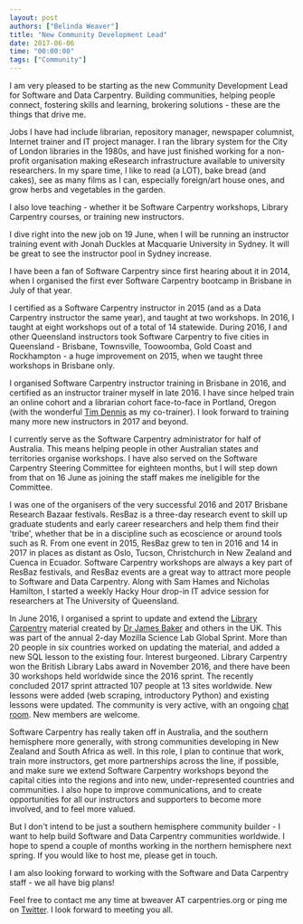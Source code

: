 ```yaml
---
layout: post
authors: ["Belinda Weaver"]
title: "New Community Development Lead"
date: 2017-06-06
time: "00:00:00"
tags: ["Community"]
---
```


I am very pleased to be starting as the new Community Development Lead for Software and Data Carpentry. Building communities, 
helping people connect, fostering skills and learning, brokering solutions - these are the 
things that drive me. 

Jobs I have had include librarian, repository manager, newspaper columnist, Internet trainer and IT project manager. 
I ran the library system for the City of London libraries in the 1980s, and 
have just finished working for a non-profit organisation making eResearch infrastructure 
available to university researchers. In my spare time, I like to read (a LOT), bake bread (and cakes), see as many films as I can,
especially foreign/art house ones, and grow herbs and vegetables in the garden. 

I also love teaching - whether it be Software Carpentry workshops, Library Carpentry courses, or 
training new instructors. 

I dive right into the new job on 19 June, when I will be running an instructor training event with Jonah Duckles 
at Macquarie University in Sydney. It will be great to see the instructor pool in Sydney increase.

I have been a fan of Software Carpentry since first hearing about it in 2014, when I organised the first ever Software 
Carpentry bootcamp in Brisbane in July of that year.

I certified as a Software Carpentry instructor in 2015 (and as a Data Carpentry instructor the same year), and 
taught at two workshops. In 2016, I taught at eight workshops out of a total of 14 statewide. During 2016, I and other 
Queensland instructors took Software Carpentry to five cities in Queensland - Brisbane, Townsville, Toowoomba, 
Gold Coast and Rockhampton - a huge improvement on 2015, when we taught three workshops in Brisbane only. 

I organised Software Carpentry instructor training in Brisbane in 2016, and certified as an instructor trainer myself in 
late 2016. I have since helped train an online cohort and a librarian cohort face-to-face in Portland, Oregon (with the wonderful
[Tim Dennis](https://twitter.com/jt14den) as my co-trainer). I look forward to training many more new instructors in 2017 and beyond.

I currently serve as the Software Carpentry administrator for half of Australia. This means helping people 
in other Australian states and territories organise workshops. I have also served on the Software Carpentry Steering Committee for 
eighteen months, but I will step down from that on 16 June as joining the staff makes me ineligible for the Committee.

I was one of the organisers of the very successful 2016 and 2017 Brisbane Research Bazaar festivals. 
ResBaz is a three-day research event to skill up graduate students and early career researchers and help them find their 'tribe', 
whether that be in a discipline such as ecoscience or around tools such as R. 
From one event in 2015, ResBaz grew to ten in 2016 and 14 in 2017 in places as distant as Oslo, Tucson, 
Christchurch in New Zealand and Cuenca in Ecuador. Software Carpentry workshops are always a key part of ResBaz 
festivals, and ResBaz events are a great way to attract more people to Software and Data Carpentry. Along with 
Sam Hames and Nicholas Hamilton, I started a weekly Hacky Hour drop-in IT advice session for researchers at The 
University of Queensland.

In June 2016, I organised a sprint to update and extend the [Library Carpentry](http://librarycarpentry.github.io) material created by [Dr James Baker](https://twitter.com/j_w_baker) and 
others in the UK. This was part of the annual 2-day Mozilla Science Lab Global Sprint. More than 20 people in six 
countries worked on updating the material, and added a new SQL lesson to the existing four. Interest burgeoned. 
Library Carpentry won the British Library Labs award in November 2016, and there have been 30 workshops held worldwide 
since the 2016 sprint. The recently concluded 2017 sprint attracted 107 people at 13 sites worldwide. New lessons were added (web scraping, 
introductory Python) and existing lessons were updated. The community is very active, with an ongoing 
[chat room](https://gitter.im/weaverbel/LibraryCarpentry). 
New members are welcome.

Software Carpentry has really taken off in Australia, and the southern hemisphere more generally, with strong 
communities developing in New Zealand and South Africa as well. In this role, I plan to continue that work, train more 
instructors, get more partnerships across the line, if possible, and make sure we extend Software Carpentry workshops 
beyond the capital cities into the regions and into new, under-represented countries and communities. I also hope to improve 
communications, and to create opportunities for all our instructors and supporters to become more involved, and to feel more valued. 

But I don't intend to be just a southern hemisphere community builder - I want to help build Software and Data Carpentry 
communities worldwide. I hope to spend a couple of months working in the northern hemisphere next spring. If you would like 
to host me, please get in touch. 

I am also looking forward to working with the Software and Data Carpentry staff - we all have big plans!

Feel free to contact me any time at bweaver AT carpentries.org or ping me on [Twitter](https://twitter.com/cloudaus). I look forward to meeting you all.
